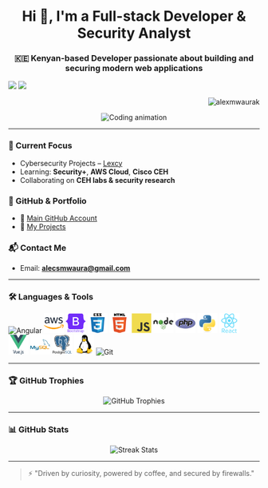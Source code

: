 <h1 align="center">Hi 👋, I'm a Full-stack Developer & Security Analyst</h1>
<h3 align="center">🇰🇪 Kenyan-based Developer passionate about building and securing modern web applications</h3>
<p align="left">
  <img src="https://github-readme-stats.vercel.app/api?username=alex-mwaura-k&show_icons=true&theme=radical&locale=en" width="48%" />
  <img src="https://github-readme-stats.vercel.app/api/top-langs?username=alex-mwaura-k&layout=compact&theme=radical" width="48%" />
</p>
<p align="right">
  <img src="https://komarev.com/ghpvc/?username=alex-mwaura-k&label=Profile%20views&color=0e75b6&style=flat" alt="alexmwaurak" />
</p>

<p align="center">
  <img src="https://user-images.githubusercontent.com/74038190/221352989-518609ab-b4d1-459e-929f-a08cd2bd9b3c.gif" width="200" alt="Coding animation">
</p>

---

### 🔭 Current Focus
- Cybersecurity Projects – [Lexcy](https://lexcy.co.ke)
- Learning: **Security+**, **AWS Cloud**, **Cisco CEH**
- Collaborating on **CEH labs & security research**

### 💼 GitHub & Portfolio
- 🧠 [Main GitHub Account](https://github.com/AlexMwauraK)
- 🚀 [My Projects](https://github.com/AlexMwauraK?tab=repositories)

### 📬 Contact Me
- Email: **alecsmwaura@gmail.com**

---

### 🛠️ Languages & Tools

<p align="left">
  <img src="https://angular.io/assets/images/logos/angular/angular.svg" width="40" alt="Angular" />
  <img src="https://raw.githubusercontent.com/devicons/devicon/master/icons/amazonwebservices/amazonwebservices-original-wordmark.svg" width="40" alt="AWS" />
  <img src="https://raw.githubusercontent.com/devicons/devicon/master/icons/bootstrap/bootstrap-plain-wordmark.svg" width="40" alt="Bootstrap" />
  <img src="https://raw.githubusercontent.com/devicons/devicon/master/icons/css3/css3-original-wordmark.svg" width="40" alt="CSS" />
  <img src="https://raw.githubusercontent.com/devicons/devicon/master/icons/html5/html5-original-wordmark.svg" width="40" alt="HTML5" />
  <img src="https://raw.githubusercontent.com/devicons/devicon/master/icons/javascript/javascript-original.svg" width="40" alt="JavaScript" />
  <img src="https://raw.githubusercontent.com/devicons/devicon/master/icons/nodejs/nodejs-original-wordmark.svg" width="40" alt="Node.js" />
  <img src="https://raw.githubusercontent.com/devicons/devicon/master/icons/php/php-original.svg" width="40" alt="PHP" />
  <img src="https://raw.githubusercontent.com/devicons/devicon/master/icons/python/python-original.svg" width="40" alt="Python" />
  <img src="https://raw.githubusercontent.com/devicons/devicon/master/icons/react/react-original-wordmark.svg" width="40" alt="React" />
  <img src="https://raw.githubusercontent.com/devicons/devicon/master/icons/vuejs/vuejs-original-wordmark.svg" width="40" alt="Vue.js" />
  <img src="https://raw.githubusercontent.com/devicons/devicon/master/icons/mysql/mysql-original-wordmark.svg" width="40" alt="MySQL" />
  <img src="https://raw.githubusercontent.com/devicons/devicon/master/icons/postgresql/postgresql-original-wordmark.svg" width="40" alt="PostgreSQL" />
  <img src="https://raw.githubusercontent.com/devicons/devicon/master/icons/linux/linux-original.svg" width="40" alt="Linux" />
  <img src="https://www.vectorlogo.zone/logos/git-scm/git-scm-icon.svg" width="40" alt="Git" />
</p>

---

### 🏆 GitHub Trophies

<p align="center">
  <img src="https://github-profile-trophy.vercel.app/?username=alex-mwaura-k&theme=radical&margin-w=15&margin-h=15&no-frame=true" alt="GitHub Trophies" />
</p>

---

### 📊 GitHub Stats
<p align="center">
  <img src="https://github-readme-streak-stats.herokuapp.com/?user=alex-mwaura-k&theme=radical" alt="Streak Stats" />
</p>

---

> ⚡ "Driven by curiosity, powered by coffee, and secured by firewalls."
